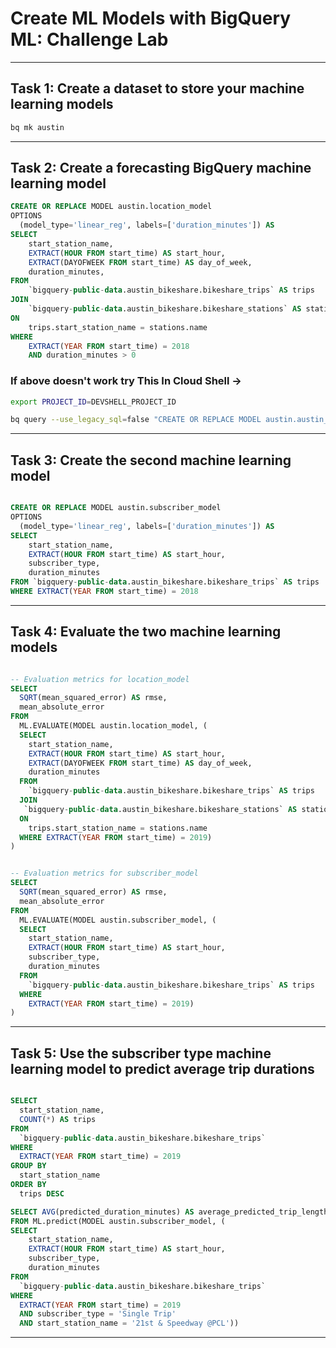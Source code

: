 # Create ML Models with BigQuery ML: Challenge Lab

---

## Task 1: Create a dataset to store your machine learning models

```bash
bq mk austin
```

---

## Task 2: Create a forecasting BigQuery machine learning model

```SQL
CREATE OR REPLACE MODEL austin.location_model
OPTIONS
  (model_type='linear_reg', labels=['duration_minutes']) AS
SELECT
    start_station_name,
    EXTRACT(HOUR FROM start_time) AS start_hour,
    EXTRACT(DAYOFWEEK FROM start_time) AS day_of_week,
    duration_minutes,
FROM
    `bigquery-public-data.austin_bikeshare.bikeshare_trips` AS trips
JOIN
    `bigquery-public-data.austin_bikeshare.bikeshare_stations` AS stations
ON
    trips.start_station_name = stations.name
WHERE
    EXTRACT(YEAR FROM start_time) = 2018
    AND duration_minutes > 0

```

### If above doesn't work try This In Cloud Shell ->

```bash
export PROJECT_ID=DEVSHELL_PROJECT_ID
```

```bash
bq query --use_legacy_sql=false "CREATE OR REPLACE MODEL austin.austin_1 OPTIONS(input_label_cols=['duration_minutes'], model_type='linear_reg') AS SELECT duration_minutes, location, start_station_name, CAST(EXTRACT(dayofweek FROM start_time) AS STRING) as dayofweek, CAST(EXTRACT(hour FROM start_time) AS STRING) AS hourofday, FROM \`bigquery-public-data.austin_bikeshare.bikeshare_trips\` AS trips JOIN \`bigquery-public-data.austin_bikeshare.bikeshare_stations\` AS stations ON trips.start_station_id = stations.station_id WHERE EXTRACT(year from start_time) = 2018"

```

---

## Task 3: Create the second machine learning model

```SQL

CREATE OR REPLACE MODEL austin.subscriber_model
OPTIONS
  (model_type='linear_reg', labels=['duration_minutes']) AS
SELECT
    start_station_name,
    EXTRACT(HOUR FROM start_time) AS start_hour,
    subscriber_type,
    duration_minutes
FROM `bigquery-public-data.austin_bikeshare.bikeshare_trips` AS trips
WHERE EXTRACT(YEAR FROM start_time) = 2018
```

---

## Task 4: Evaluate the two machine learning models

```SQL

-- Evaluation metrics for location_model
SELECT
  SQRT(mean_squared_error) AS rmse,
  mean_absolute_error
FROM
  ML.EVALUATE(MODEL austin.location_model, (
  SELECT
    start_station_name,
    EXTRACT(HOUR FROM start_time) AS start_hour,
    EXTRACT(DAYOFWEEK FROM start_time) AS day_of_week,
    duration_minutes
  FROM
    `bigquery-public-data.austin_bikeshare.bikeshare_trips` AS trips
  JOIN
   `bigquery-public-data.austin_bikeshare.bikeshare_stations` AS stations
  ON
    trips.start_station_name = stations.name
  WHERE EXTRACT(YEAR FROM start_time) = 2019)
)
```

```SQL

-- Evaluation metrics for subscriber_model
SELECT
  SQRT(mean_squared_error) AS rmse,
  mean_absolute_error
FROM
  ML.EVALUATE(MODEL austin.subscriber_model, (
  SELECT
    start_station_name,
    EXTRACT(HOUR FROM start_time) AS start_hour,
    subscriber_type,
    duration_minutes
  FROM
    `bigquery-public-data.austin_bikeshare.bikeshare_trips` AS trips
  WHERE
    EXTRACT(YEAR FROM start_time) = 2019)
)
```

---

## Task 5: Use the subscriber type machine learning model to predict average trip durations

```SQL

SELECT
  start_station_name,
  COUNT(*) AS trips
FROM
  `bigquery-public-data.austin_bikeshare.bikeshare_trips`
WHERE
  EXTRACT(YEAR FROM start_time) = 2019
GROUP BY
  start_station_name
ORDER BY
  trips DESC

```

```SQL
SELECT AVG(predicted_duration_minutes) AS average_predicted_trip_length
FROM ML.predict(MODEL austin.subscriber_model, (
SELECT
    start_station_name,
    EXTRACT(HOUR FROM start_time) AS start_hour,
    subscriber_type,
    duration_minutes
FROM
  `bigquery-public-data.austin_bikeshare.bikeshare_trips`
WHERE
  EXTRACT(YEAR FROM start_time) = 2019
  AND subscriber_type = 'Single Trip'
  AND start_station_name = '21st & Speedway @PCL'))

```

---
